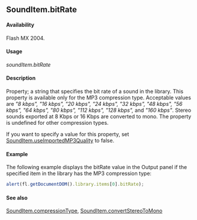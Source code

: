## SoundItem.bitRate

#### Availability

Flash MX 2004.

#### Usage

*soundItem.bitRate*

#### Description

Property; a string that specifies the bit rate of a sound in the library. This property is available only for the MP3 compression type. Acceptable values are *"8 kbps", "16 kbps", "20 kbps", "24 kbps", "32 kbps", "48 kbps", "56 kbps", "64 kbps", "80 kbps", "112 kbps", "128 kbps",* and *"160 kbps"*. Stereo sounds exported at 8 Kbps or 16 Kbps are converted to mono. The property is undefined for other compression types.

If you want to specify a value for this property, set [SoundItem.useImportedMP3Quality](../SoundItem_object/SoundItem13.md) to false.

#### Example

The following example displays the bitRate value in the Output panel if the specified item in the library has the MP3 compression type:

```javascript
alert(fl.getDocumentDOM().library.items[0].bitRate);
```

#### See also

[SoundItem.compressionType](../SoundItem_object/SoundItem2.md), [SoundItem.convertStereoToMono](../SoundItem_object/SoundItem3.md)
